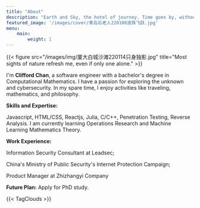```yaml
---
title: "About"
description: "Earth and Sky, the hotel of journey. Time goes by, without any delay."
featured_image: '/images/cover/青岛石老人220108浪珠飞跃.jpg'
menu:
    main:
        weight: 1 
---
```

{{< figure src="/images/img/厦大白城沙滩220114只身独影.jpg" title="Most sights of nature refresh me, even if only one alone." >}}

I'm **Clifford Chan**, a software engineer with a bachelor's degree in Computational Mathematics. I have a passion for exploring the unknown and cybersecurity. In my spare time, I enjoy activities like traveling, mathematics, and philosophy.


**Skills and Expertise:**

Javascript, HTML/CSS, Reactjs, Julia, C/C++, Penetration Testing, Reverse Analysis. I am currently learning Operations Research and Machine Learning Mathematics Theory.


**Work Experience:**

Information Security Consultant at Leadsec;

China's Ministry of Public Security's Internet Protection Campaign;

Product Manager at Zhizhangyi Company

**Future Plan:**
Apply for PhD study.

{{< TagClouds >}}